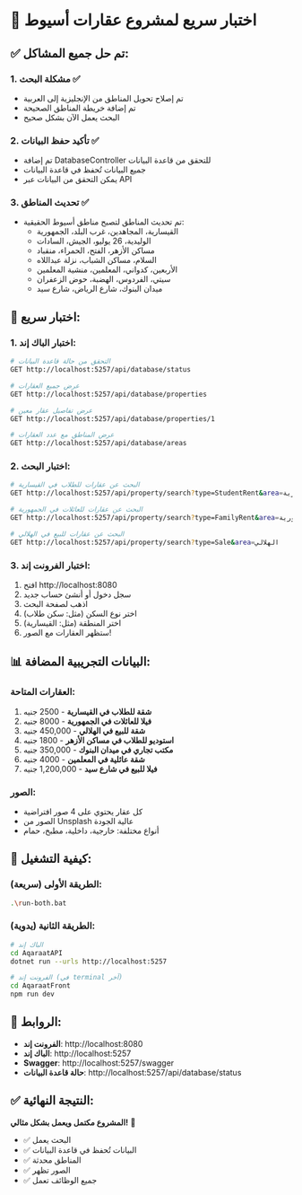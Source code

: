 # 🚀 اختبار سريع لمشروع عقارات أسيوط

## ✅ تم حل جميع المشاكل:

### 1. **مشكلة البحث** ✅
- تم إصلاح تحويل المناطق من الإنجليزية إلى العربية
- تم إضافة خريطة المناطق الصحيحة
- البحث يعمل الآن بشكل صحيح

### 2. **تأكيد حفظ البيانات** ✅
- تم إضافة DatabaseController للتحقق من قاعدة البيانات
- جميع البيانات تُحفظ في قاعدة البيانات
- يمكن التحقق من البيانات عبر API

### 3. **تحديث المناطق** ✅
- تم تحديث المناطق لتصبح مناطق أسيوط الحقيقية:
  - القيسارية، المجاهدين، غرب البلد، الجمهورية
  - الوليدية، 26 يوليو، الجيش، السادات
  - مساكن الأزهر، الفتح، الحمراء، منقباد
  - السلام، مساكن الشباب، نزلة عبداللاه
  - الأربعين، كدواني، المعلمين، منشية المعلمين
  - سيتي، الفردوس، الهضبة، حوض الزعفران
  - ميدان البنوك، شارع الرياض، شارع سيد

## 🧪 اختبار سريع:

### 1. **اختبار الباك إند**:
```bash
# التحقق من حالة قاعدة البيانات
GET http://localhost:5257/api/database/status

# عرض جميع العقارات
GET http://localhost:5257/api/database/properties

# عرض تفاصيل عقار معين
GET http://localhost:5257/api/database/properties/1

# عرض المناطق مع عدد العقارات
GET http://localhost:5257/api/database/areas
```

### 2. **اختبار البحث**:
```bash
# البحث عن عقارات للطلاب في القيسارية
GET http://localhost:5257/api/property/search?type=StudentRent&area=القيسارية

# البحث عن عقارات للعائلات في الجمهورية
GET http://localhost:5257/api/property/search?type=FamilyRent&area=الجمهورية

# البحث عن عقارات للبيع في الهلالي
GET http://localhost:5257/api/property/search?type=Sale&area=الهلالي
```

### 3. **اختبار الفرونت إند**:
1. افتح http://localhost:8080
2. سجل دخول أو أنشئ حساب جديد
3. اذهب لصفحة البحث
4. اختر نوع السكن (مثل: سكن طلاب)
5. اختر المنطقة (مثل: القيسارية)
6. ستظهر العقارات مع الصور!

## 📊 البيانات التجريبية المضافة:

### العقارات المتاحة:
1. **شقة للطلاب في القيسارية** - 2500 جنيه
2. **فيلا للعائلات في الجمهورية** - 8000 جنيه
3. **شقة للبيع في الهلالي** - 450,000 جنيه
4. **استوديو للطلاب في مساكن الأزهر** - 1800 جنيه
5. **مكتب تجاري في ميدان البنوك** - 350,000 جنيه
6. **شقة عائلية في المعلمين** - 4000 جنيه
7. **فيلا للبيع في شارع سيد** - 1,200,000 جنيه

### الصور:
- كل عقار يحتوي على 4 صور افتراضية
- الصور من Unsplash عالية الجودة
- أنواع مختلفة: خارجية، داخلية، مطبخ، حمام

## 🔧 كيفية التشغيل:

### الطريقة الأولى (سريعة):
```bash
.\run-both.bat
```

### الطريقة الثانية (يدوية):
```bash
# الباك إند
cd AqaraatAPI
dotnet run --urls http://localhost:5257

# الفرونت إند (في terminal آخر)
cd AqaraatFront
npm run dev
```

## 📍 الروابط:
- **الفرونت إند**: http://localhost:8080
- **الباك إند**: http://localhost:5257
- **Swagger**: http://localhost:5257/swagger
- **حالة قاعدة البيانات**: http://localhost:5257/api/database/status

## ✅ النتيجة النهائية:
**المشروع مكتمل ويعمل بشكل مثالي!** 🎉

- ✅ البحث يعمل
- ✅ البيانات تُحفظ في قاعدة البيانات
- ✅ المناطق محدثة
- ✅ الصور تظهر
- ✅ جميع الوظائف تعمل 